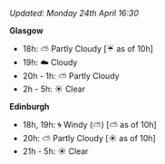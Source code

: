 *Updated: Monday 24th April 16:30*

**Glasgow**

* 18h: :partly_sunny: Partly Cloudy [:umbrella: as of 10h]
* 19h: :cloud: Cloudy
* 20h - 1h: :partly_sunny: Partly Cloudy
* 2h - 5h: :sunny: Clear

**Edinburgh**

* 18h, 19h: :cyclone: Windy (:partly_sunny:) [:partly_sunny: as of 10h]
* 20h: :partly_sunny: Partly Cloudy [:sunny: as of 10h]
* 21h - 5h: :sunny: Clear
